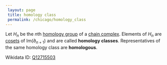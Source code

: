```yaml
---
 layout: page
 title: homology class
 permalink: /chicago/homology_class
---
```


Let $H_n$ be the $n$th [homology group](https://mathgloss.github.io/MathGloss/chicago/homology_group) of a [chain complex](https://mathgloss.github.io/MathGloss/chicago/chain_complex). Elements of $H_n$ are [cosets](https://mathgloss.github.io/MathGloss/chicago/left_coset) of $\text{Im}(\partial_{n+1})$ and are called **homology classes**. Representatives of the same homology class are **homologous**.

Wikidata ID: [Q12715503](https://www.wikidata.org/wiki/Q12715503)